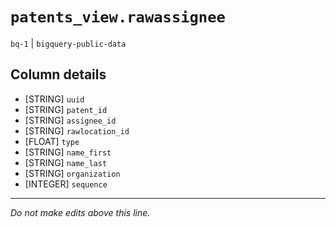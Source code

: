 # `patents_view.rawassignee`
`bq-1` | `bigquery-public-data`

## Column details
* [STRING]    `uuid`
* [STRING]    `patent_id`
* [STRING]    `assignee_id`
* [STRING]    `rawlocation_id`
* [FLOAT]     `type`
* [STRING]    `name_first`
* [STRING]    `name_last`
* [STRING]    `organization`
* [INTEGER]   `sequence`

-------------------------------------------------------------------------------
*Do not make edits above this line.*

